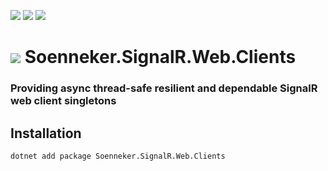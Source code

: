 [![](https://img.shields.io/nuget/v/soenneker.signalr.web.clients.svg?style=for-the-badge)](https://www.nuget.org/packages/soenneker.signalr.web.clients/)
[![](https://img.shields.io/github/actions/workflow/status/soenneker/soenneker.signalr.web.clients/publish-package.yml?style=for-the-badge)](https://github.com/soenneker/soenneker.signalr.web.clients/actions/workflows/publish-package.yml)
[![](https://img.shields.io/nuget/dt/soenneker.signalr.web.clients.svg?style=for-the-badge)](https://www.nuget.org/packages/soenneker.signalr.web.clients/)

# ![](https://user-images.githubusercontent.com/4441470/224455560-91ed3ee7-f510-4041-a8d2-3fc093025112.png) Soenneker.SignalR.Web.Clients
### Providing async thread-safe resilient and dependable SignalR web client singletons

## Installation

```
dotnet add package Soenneker.SignalR.Web.Clients
```
